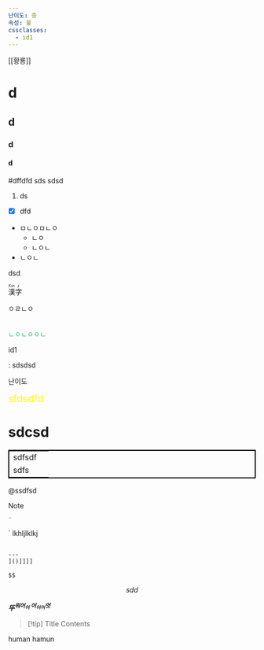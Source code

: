 ```yaml
---
난이도: 중
속성: 불
cssclasses:
  - id1
---
```



[[황룡]]
# d
## d
### d
#### d
#dffdfd
sds
sdsd

1) ds
- [x] dfd


- ㅁㄴㅇㅁㄴㅇ
	- ㄴㅇ
	- ㄴㅇㄴ
- ㄴㅇㄴ


<span>dsd</span>

<ruby>漢<rt>Kan</rt>字<rt>ji</rt></ruby>


<table>
<tr>ㅇㄹㄴㅇ</tr>
</table>

<font color="#2DC26B">ㄴㅇㄴㅇㅇㄴ</font>



<span class="id1">id1</span>

: sdsdsd


난이도


<span style="font-size: 20px; color: yellow">sfdsdfd</span>

<h1>sdcsd</h1>



<table style="border: 2px solid black">
<tr><td>sdfsdf</td></tr>
<tr><td>sdfs<td/></tr>
</table>

@ssdfsd

> [!NOTE]
> 
> <sup><sub>``</sub></sup>

`
lkhljlklkj

```[[![[[

---
]()]]]]

$$
```



$$
sdd
$$

<b><i>뚜<sup>워어<sub>어</sub>
어<sub>어어</sub>엇</sup></i></b>


> [!tip] Title
> Contents


human
hamun

